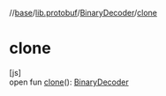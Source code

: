 //[base](../../../index.md)/[lib.protobuf](../index.md)/[BinaryDecoder](index.md)/[clone](clone.md)

# clone

[js]\
open fun [clone](clone.md)(): [BinaryDecoder](index.md)
